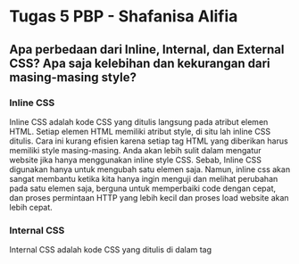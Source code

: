 # Tugas 5 PBP - Shafanisa Alifia

## Apa perbedaan dari Inline, Internal, dan External CSS? Apa saja kelebihan dan kekurangan dari masing-masing style?
### Inline CSS
Inline CSS adalah kode CSS yang ditulis langsung pada atribut elemen HTML. Setiap elemen HTML memiliki atribut style, di situ lah inline CSS ditulis. Cara ini kurang efisien karena setiap tag HTML yang diberikan harus memiliki style masing-masing. Anda akan lebih sulit dalam mengatur website jika hanya menggunakan inline style CSS. Sebab, Inline CSS digunakan hanya untuk mengubah satu elemen saja. Namun, inline css akan sangat membantu ketika kita hanya ingin menguji dan melihat perubahan pada satu elemen saja, berguna untuk memperbaiki code dengan cepat, dan proses permintaan HTTP yang lebih kecil dan proses load website akan lebih cepat.

### Internal CSS
Internal CSS adalah kode CSS yang ditulis di dalam tag <style> dan kode HTML dituliskan di bagian atas (header) file HTML.
Pada internal css kita tidak perlu melakukan upload beberapa file karena HTML dan CSS berada dalam satu file. Namun, internal css memiliki kekurangan yaitu Tidak efisien apabila kita ingin menggunakan CSS yang sama dalam beberapa file.

### Eksternal CSS
Eksternal CSS adalah kode CSS yang ditulis terpisah dengan kode HTML Eksternal CSS ditulis di sebuah file khusus yang berekstensi .css. File eksternal CSS biasanya diletakkan setelah bagian <head> pada halaman. Keunggulan penggunaan eksternal css adalah ukuran file HTML akan menjadi lebih kecil dan struktur dari kode HTML jadi lebih rapi, loading website menjadi lebih cepat, dan file CSS dapat digunakan di beberapa halaman website sekaligus. Namun, bisa terjadi halaman akan menjadi berantakan, ketika file CSS gagal dipanggil oleh file HTML. Hal ini terjadi disebabkan karena koneksi internet yang lambat.


## Jelaskan tag HTML5 yang kamu ketahui.
- `<!DOCTYPE>` : 	Mendefinisikan jenis document
- `<a>` : Mendefinisikan hyperlink
- `<input>` : Menerima input dari user
- `<body>` : 	Mendefinisikan element body
- `<span>` : 	Mendefinisikan bagian dalam sebuah document
- `<i>` : Mendefinisikan text italic
- `<html>` : Mendefinisikan document html
- `<h1> - <h6>` : Mendefinisikan header
- `<div>` : Mendefinisikan bagian dalam suatu document
- `<button>` : Mendefinisikan document button/tombol
- `<form>` : Mendefinisikan formulir


## Jelaskan tipe-tipe CSS selector yang kamu ketahui.
- `*` : Selektor universal (selektor yang digunakan untuk menyeleksi semua elemen pada jangkauan (scope) tertentu)
- `:hover` : Style css pada elemen akan berubah ketika pointer berada di atas elemen HTML
- `:focus` : Style akan diterapkan jika elemen HTML diperhatikan oleh web browser.
- `:nth-child(n)` : Untuk memberikan styling khusus kepada salah satu elemen pada HTML dengan selector yang sama


## Jelaskan bagaimana cara kamu mengimplementasikan checklist di atas.
Saya melakukan kostumisasi pada halaman login, register, dan create-task, lalu menambahkan path untuk bootstrap pada base.html agar halaman menjadi responsive serta menghubungkan antara file CSS dengan file HTML kita dengan menggunakan {% load static %} pada setiap halaman HTML. dan melakukan kostumisasi halaman todolist dengan menambahkan cards untuk setiap task.


